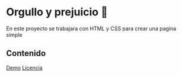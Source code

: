 # Orgullo y prejuicio 🥇

En este proyecto se trabajara con HTML y CSS para crear una pagina simple


## Contenido

[Demo](#demo)
[Licencia](#licencia)


